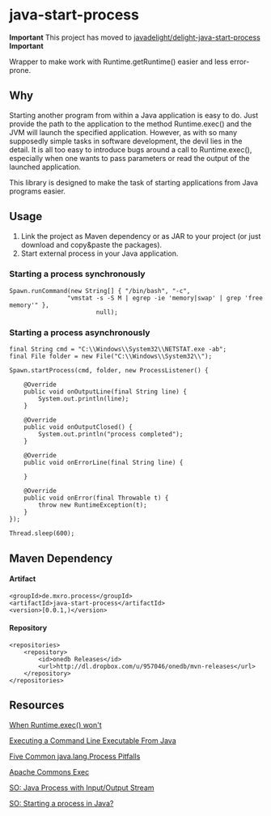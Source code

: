 java-start-process
==================

**Important** This project has moved to [javadelight/delight-java-start-process](https://github.com/javadelight/delight-java-start-process) **Important**

Wrapper to make work with Runtime.getRuntime() easier and less error-prone.

## Why

Starting another program from within a Java application is easy to do. Just provide the path to the application to the method Runtime.exec() 
and the JVM will launch the specified application. However, as with so many supposedly simple tasks in software development, 
the devil lies in the detail. It is all too easy to introduce bugs around a call to Runtime.exec(), especially when one wants 
to pass parameters or read the output of the launched application.

This library is designed to make the task of starting applications from Java programs easier.

## Usage

1. Link the project as Maven dependency or as JAR to your project (or just download and copy&paste the packages).
2. Start external process in your Java application.


### Starting a process synchronously

    Spawn.runCommand(new String[] { "/bin/bash", "-c",
                    "vmstat -s -S M | egrep -ie 'memory|swap' | grep 'free memory'" },
                            null);

### Starting a process asynchronously

    final String cmd = "C:\\Windows\\System32\\NETSTAT.exe -ab";
	final File folder = new File("C:\\Windows\\System32\\");

	Spawn.startProcess(cmd, folder, new ProcessListener() {

		@Override
		public void onOutputLine(final String line) {
			System.out.println(line);
		}

		@Override
		public void onOutputClosed() {
			System.out.println("process completed");
		}

		@Override
		public void onErrorLine(final String line) {

		}

		@Override
		public void onError(final Throwable t) {
			throw new RuntimeException(t);
		}
	});

	Thread.sleep(600);

## Maven Dependency

#### Artifact

	<groupId>de.mxro.process</groupId>
	<artifactId>java-start-process</artifactId>
	<version>[0.0.1,)</version>

#### Repository

    <repositories>
        <repository>
            <id>onedb Releases</id>
            <url>http://dl.dropbox.com/u/957046/onedb/mvn-releases</url>
        </repository>
    </repositories>

## Resources

[When Runtime.exec() won't](http://www.javaworld.com/jw-12-2000/jw-1229-traps.html?page=4)

[Executing a Command Line Executable From Java](http://developer4life.blogspot.co.nz/2013/01/executing-command-line-executable-from.html)

[Five Common java.lang.Process Pitfalls](http://kylecartmell.com/?p=9)

[Apache Commons Exec](http://commons.apache.org/exec/)

[SO: Java Process with Input/Output Stream](http://stackoverflow.com/questions/3643939/java-process-with-input-output-stream)

[SO: Starting a process in Java?](http://stackoverflow.com/questions/3774432/starting-a-process-in-java)
